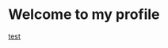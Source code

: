 # Welcome to my profile
[test](https://github-readme-stats.vercel.app/api?username=zufinho&show_icons=true&theme=radical)